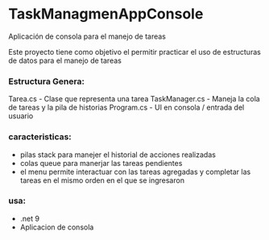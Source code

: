# TaskManagmenAppConsole
Aplicación de consola para el  manejo de tareas
 
 
Este proyecto tiene como objetivo el permitir practicar el uso de estructuras de datos para el manejo de tareas

### Estructura Genera:
Tarea.cs - Clase que representa una tarea
TaskManager.cs - Maneja la cola de tareas y la pila de historias
Program.cs - UI en consola / entrada del usuario

### caracteristicas:
- pilas stack para manejer el historial de acciones realizadas
- colas queue para manerjar las tareas pendientes 
- el menu permite interactuar con las tareas agregadas y completar las tareas en el mismo orden en el que se ingresaron 

### usa:
- .net 9
- Aplicacion de consola

